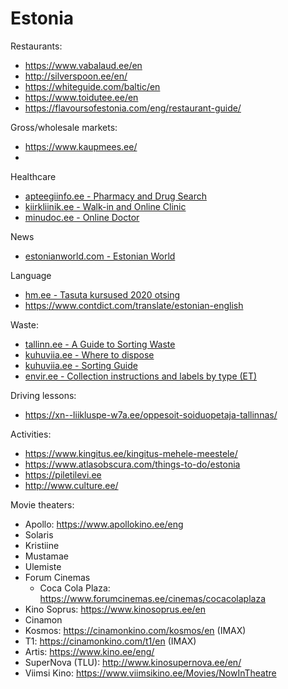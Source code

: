 # Estonia

Restaurants:
- <https://www.vabalaud.ee/en>
- <http://silverspoon.ee/en/>
- <https://whiteguide.com/baltic/en>
- <https://www.toidutee.ee/en>
- <https://flavoursofestonia.com/eng/restaurant-guide/>


Gross/wholesale markets:
- https://www.kaupmees.ee/
- 

Healthcare
- [apteegiinfo.ee - Pharmacy and Drug Search](http://apteegiinfo.ee/)
- [kiirkliinik.ee - Walk-in and Online Clinic](https://kiirkliinik.ee/)
- [minudoc.ee - Online Doctor](https://www.minudoc.ee/)

News
- [estonianworld.com - Estonian World](https://estonianworld.com/)

Language
- [hm.ee - Tasuta kursused 2020 otsing](https://www.hm.ee/en/kursused)
- <https://www.contdict.com/translate/estonian-english>

Waste:
- [tallinn.ee - A Guide to Sorting Waste](https://www.tallinn.ee/eng/A-Guide-to-Sorting-Waste)
- [kuhuviia.ee - Where to dispose](https://kuhuviia.ee)
- [kuhuviia.ee - Sorting Guide](https://kuhuviia.ee/sorting-guide)
- [envir.ee - Collection instructions and labels by type (ET)](https://www.envir.ee/et/liigiti-kogumise-juhendid-ja-sildid)

Driving lessons:
- https://xn--liikluspe-w7a.ee/oppesoit-soiduopetaja-tallinnas/


Activities:
- https://www.kingitus.ee/kingitus-mehele-meestele/
- https://www.atlasobscura.com/things-to-do/estonia
- https://piletilevi.ee
- http://www.culture.ee/


Movie theaters:

- Apollo: https://www.apollokino.ee/eng
- 	Solaris
- 	Kristiine
- 	Mustamae
- 	Ulemiste
- Forum Cinemas
  - Coca Cola Plaza: https://www.forumcinemas.ee/cinemas/cocacolaplaza
- Kino Soprus: https://www.kinosoprus.ee/en
- Cinamon
- 	Kosmos: https://cinamonkino.com/kosmos/en (IMAX)
- 	T1: https://cinamonkino.com/t1/en (IMAX)
- Artis: https://www.kino.ee/eng/
- SuperNova (TLU): http://www.kinosupernova.ee/en/
- Viimsi Kino: https://www.viimsikino.ee/Movies/NowInTheatre

